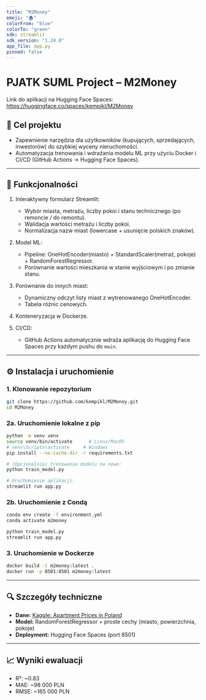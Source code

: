 ```yaml
---
title: "M2Money"
emoji: "🏠"
colorFrom: "blue"
colorTo: "green"
sdk: streamlit
sdk_version: "1.24.0"
app_file: app.py
pinned: false
---
```


# PJATK SUML Project – M2Money

Link do aplikacji na Hugging Face Spaces: https://huggingface.co/spaces/kempikl/M2Money

## 🎯 Cel projektu

* Zapewnienie narzędzia dla użytkowników (kupujących, sprzedających, inwestorów) do szybkiej wyceny nieruchomości.
* Automatyzacja trenowania i wdrażania modelu ML przy użyciu Docker i CI/CD (GitHub Actions → Hugging Face Spaces).

---

## 🚀 Funkcjonalności

1. Interaktywny formularz Streamlit:

   * Wybór miasta, metrażu, liczby pokoi i stanu technicznego (po remoncie / do remontu).
   * Walidacja wartości metrażu i liczby pokoi.
   * Normalizacja nazw miast (lowercase + usunięcie polskich znaków).
2. Model ML:

   * Pipeline: OneHotEncoder(miasto) + StandardScaler(metraż, pokoje) + RandomForestRegressor.
   * Porównanie wartości mieszkania w stanie wyjściowym i po zmianie stanu.
3. Porównanie do innych miast:

   * Dynamiczny odczyt listy miast z wytrenowanego OneHotEncoder.
   * Tabela różnic cenowych.
4. Konteneryzacja w Dockerze.
5. CI/CD:

   * GitHub Actions automatycznie wdraża aplikację do Hugging Face Spaces przy każdym pushu do `main`.

---

## ⚙️ Instalacja i uruchomienie

### 1. Klonowanie repozytorium

```bash
git clone https://github.com/kempikl/M2Money.git
cd M2Money
```

### 2a. Uruchomienie lokalne z pip

```bash
python -m venv venv
source venv/bin/activate      # Linux/MacOS
# venv\Scripts\activate     # Windows
pip install --no-cache-dir -r requirements.txt

# (Opcjonalnie) trenowanie modelu na nowo:
python train_model.py

# Uruchomienie aplikacji:
streamlit run app.py
```

### 2b. Uruchomienie z Condą

```bash
conda env create -f environment.yml
conda activate m2money

python train_model.py
streamlit run app.py
```

### 3. Uruchomienie w Dockerze

```bash
docker build -t m2money:latest .
docker run -p 8501:8501 m2money:latest
```

---

## 🔍 Szczegóły techniczne

* **Dane:** [Kaggle: Apartment Prices in Poland](https://www.kaggle.com/datasets/krzysztofjamroz/apartment-prices-in-poland/data)
* **Model:** RandomForestRegressor + proste cechy (miasto, powierzchnia, pokoje)
* **Deployment:** Hugging Face Spaces (port 8501)

---

## 📈 Wyniki ewaluacji

* R²: \~0.83
* MAE: \~98 000 PLN
* RMSE: \~165 000 PLN
